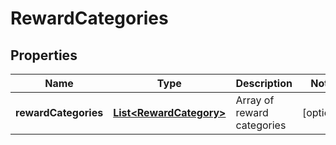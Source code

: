 # RewardCategories

## Properties
Name | Type | Description | Notes
------------ | ------------- | ------------- | -------------
**rewardCategories** | [**List&lt;RewardCategory&gt;**](RewardCategory.md) | Array of reward categories |  [optional]

